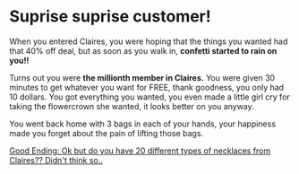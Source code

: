 # Suprise suprise customer!

When you entered Claires, you were hoping that the things you wanted had that 40% off deal, but as soon as you walk in, **confetti started to rain on you!!**

Turns out you were **the millionth member in Claires.** You were given 30 minutes to get whatever you want for FREE, thank goodness, you only had 10 dollars. You got everything you wanted, you even made a little girl cry for taking the flowercrown she wanted, it looks better on you anyway.

You went back home with 3 bags in each of your hands, your happiness made you forget about the pain of lifting those bags.

[Good Ending: Ok but do you have 20 different types of necklaces from Claires?? Didn't think so..](../woke-up/woke-up.md)
